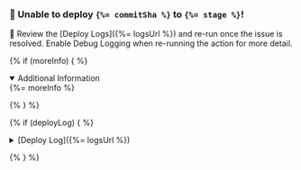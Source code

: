 ### 🚨 Unable to deploy `{%= commitSha %}` to `{%= stage %}`!

🤔 Review the [Deploy Logs]({%= logsUrl %}) and re-run once the issue is resolved. Enable Debug Logging when re-running the action for more detail.

{% if (moreInfo) { %}

<details open>
<summary>Additional Information</summary>
{%= moreInfo %}
</details>

{% } %}

{% if (deployLog) { %}

<details>
<summary>[Deploy Log]({%= logsUrl %})</summary>

```
{%= deployLog %}
```

</details>

{% } %}

